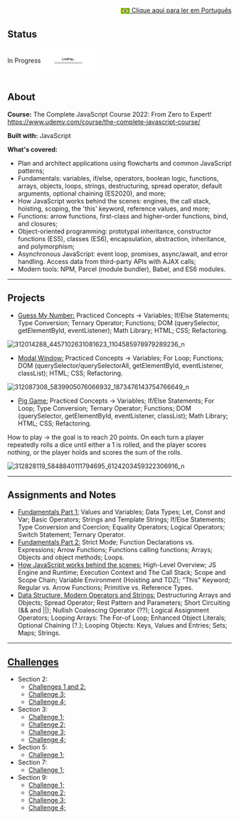 <p align="right"><a href="README-pt.md"><img src="img/br-flag.png" height="20" align="center"> Clique aqui para ler em Português </a></p>

## Status 
In Progress<img src="img/loading.gif" height="70" align="middle"></img>

## About
**Course:** The Complete JavaScript Course 2022: From Zero to Expert! https://www.udemy.com/course/the-complete-javascript-course/

**Built with:** JavaScript

**What's covered:**
- Plan and architect applications using flowcharts and common JavaScript patterns;
- Fundamentals: variables, if/else, operators, boolean logic, functions, arrays, objects, loops, strings, destructuring, spread operator, default arguments, optional chaining (ES2020), and more;
- How JavaScript works behind the scenes: engines, the call stack, hoisting, scoping, the 'this' keyword, reference values, and more;
- Functions: arrow functions, first-class and higher-order functions, bind, and closures;
- Object-oriented programming: prototypal inheritance, constructor functions (ES5), classes (ES6), encapsulation, abstraction, inheritance, and polymorphism;
- Asynchronous JavaScript: event loop, promises, async/await, and error handling. Access data from third-party APIs with AJAX calls;
- Modern tools: NPM, Parcel (module bundler), Babel, and ES6 modules.

------------------------------------------------------------------------------------------------------------------------------------------------------- 


## Projects
- <a href="Section7/Project_Guess_My_Number">Guess My Number:</a> Practiced Concepts -> Variables; If/Else Statements; Type Conversion; Ternary Operator; Functions; DOM (querySelector, getElementById, eventListener); Math Library; HTML; CSS; Refactoring.

![312014288_4457102631081623_1104585978979289236_n](https://user-images.githubusercontent.com/78104233/196226641-9208cd1b-cd4a-4366-bf0b-74e469849fc9.gif)

- <a href="Section7/Project_Modal_Window">Modal Window:</a> Practiced Concepts -> Variables; For Loop; Functions; DOM (querySelector/querySelectorAll, getElementById, eventListener, classList); HTML; CSS; Refactoring.

![312087308_5839905076066932_1873476143754766649_n](https://user-images.githubusercontent.com/78104233/196314188-dc36c05e-3614-4f5f-bbeb-8e51a5c7261e.gif)

- <a href="Section7/Project_Pig_Game">Pig Game:</a> Practiced Concepts -> Variables; If/Else Statements; For Loop; Type Conversion; Ternary Operator; Functions; DOM (querySelector, getElementById, eventListener, classList); Math Library; HTML; CSS; Refactoring.

How to play -> the goal is to reach 20 points. On each turn a player repeatedly rolls a dice until either a 1 is rolled, and the player scores nothing, or the player holds and scores the sum of the rolls.

![312828119_5848840111794695_6124203459322306916_n](https://user-images.githubusercontent.com/78104233/198095117-62f019fe-3b1a-41fd-90e2-5ba0f3364ef9.gif)

------------------------------------------------------------------------------------------------------------------------------------------------------- 


## Assignments and Notes
- <a href="Section2/practiceExercises.js">Fundamentals Part 1:</a> Values and Variables; Data Types; Let, Const and Var; Basic Operators; Strings and Template Strings; If/Else Statements; Type Conversion and Coercion; Equality Operators; Logical Operators; Switch Statement; Ternary Operator.
- <a href="Section3/practiceExercises.js">Fundamentals Part 2:</a> Strict Mode; Function Declarations vs. Expressions; Arrow Functions; Functions calling functions; Arrays; Objects and object methods; Loops.
- <a href="Section8/notes.js">How JavaScript works behind the scenes:</a> High-Level Overview; JS Engine and Runtime; Execution Context and The Call Stack; Scope and Scope Chain; Variable Environment (Hoisting and TDZ); "This" Keyword; Regular vs. Arrow Functions; Primitive vs. Reference Types.
- <a href="Section9/notes.js">Data Structure, Modern Operators and Strings:</a> Destructuring Arrays and Objects; Spread Operator; Rest Pattern and Parameters; Short Circuiting (&& and ||); Nullish Coalescing Operator (??); Logical Assignment Operators; Looping Arrays: The For-of Loop; Enhanced Object Literals; Optional Chaining (?.); Looping Objects: Keys, Values and Entries; Sets; Maps; Strings.

------------------------------------------------------------------------------------------------------------------------------------------------------- 
 

## <a href="all-coding-challenges.pdf">Challenges</a>
- Section 2:
  - <a href="Section2/codingChallenge1_2.js">Challenges 1 and 2;</a>
  - <a href="Section2/codingChallenge3.js">Challenge 3;</a>
  - <a href="Section2/codingChallenge4.js">Challenge 4;</a>
- Section 3:
  - <a href="Section3/codingChallenge1.js">Challenge 1;</a>
  - <a href="Section3/codingChallenge2.js">Challenge 2;</a>
  - <a href="Section3/codingChallenge3.js">Challenge 3;</a>
  - <a href="Section3/codingChallenge4.js">Challenge 4;</a>
- Section 5:
  - <a href="Section5/codingChallenge1.js">Challenge 1;</a>
- Section 7:
  - <a href="Section7/codingChallenge1.js">Challenge 1;</a>
- Section 9:
  - <a href="Section9/codingChallenge1.js">Challenge 1;</a>
  - <a href="Section9/codingChallenge2.js">Challenge 2;</a>
  - <a href="Section9/codingChallenge3.js">Challenge 3;</a>
  - <a href="Section9/codingChallenge4.js">Challenge 4;</a>
 

 



 

